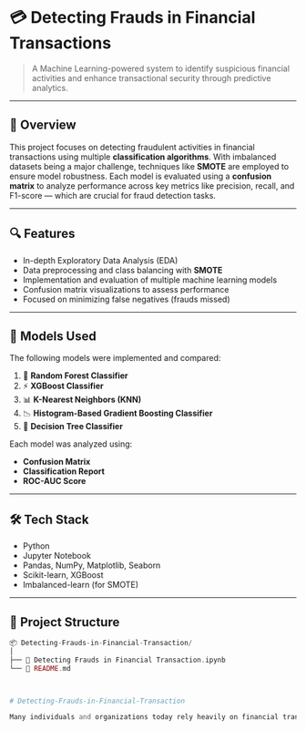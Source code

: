 # 💳 Detecting Frauds in Financial Transactions

> A Machine Learning-powered system to identify suspicious financial activities and enhance transactional security through predictive analytics.

---

## 📌 Overview

This project focuses on detecting fraudulent activities in financial transactions using multiple **classification algorithms**. With imbalanced datasets being a major challenge, techniques like **SMOTE** are employed to ensure model robustness. Each model is evaluated using a **confusion matrix** to analyze performance across key metrics like precision, recall, and F1-score — which are crucial for fraud detection tasks.

---

## 🔍 Features

- In-depth Exploratory Data Analysis (EDA)  
- Data preprocessing and class balancing with **SMOTE**  
- Implementation and evaluation of multiple machine learning models  
- Confusion matrix visualizations to assess performance  
- Focused on minimizing false negatives (frauds missed)

---

## 🧠 Models Used

The following models were implemented and compared:

1. 🌲 **Random Forest Classifier**  
2. ⚡ **XGBoost Classifier**  
3. 📊 **K-Nearest Neighbors (KNN)**  
4. 📉 **Histogram-Based Gradient Boosting Classifier**  
5. 🌳 **Decision Tree Classifier**

Each model was analyzed using:

- **Confusion Matrix**  
- **Classification Report**  
- **ROC-AUC Score**

---

## 🛠️ Tech Stack

- Python  
- Jupyter Notebook  
- Pandas, NumPy, Matplotlib, Seaborn  
- Scikit-learn, XGBoost  
- Imbalanced-learn (for SMOTE)

---

## 📁 Project Structure
  ```php
📦 Detecting-Frauds-in-Financial-Transaction/
│
├── 📄 Detecting Frauds in Financial Transaction.ipynb
└── 📄 README.md



# Detecting-Frauds-in-Financial-Transaction

Many individuals and organizations today rely heavily on financial transactions, leading to an exponential increase in the volume and complexity of these transactions. Consequently, the risk of fraudulent activities—such as credit card fraud, identity theft, and money laundering—has risen significantly. Traditional rule-based fraud detection systems struggle to adapt to the rapidly evolving patterns of fraudulent behaviour, thereby underscoring the necessity for machine learning techniques in advanced fraud analysis. This system develops a robust model designed to predict and prevent fraud by meticulously analysing historical transaction data. Utilizing supervised learning methods such as Decision Trees and Random Forests, the model classifies transactions as either legitimate or suspicious. Feature engineering plays a pivotal role in this process, enabling the identification of critical trends related to time, location, transaction type, and user behaviour. The system evaluates sophisticated algorithms, including Random Forest and Gradient Boosting, based on comprehensive performance metrics such as accuracy, precision, and recall. By addressing the dynamic challenges of fraud detection, this approach illustrates how machine learning can significantly enhance the security and efficiency of financial institutions. The implementation effectively identifies anomalies and prevents fraudulent transactions, providing a vital tool in safeguarding financial systems against the threats posed by fraudulent activities.

